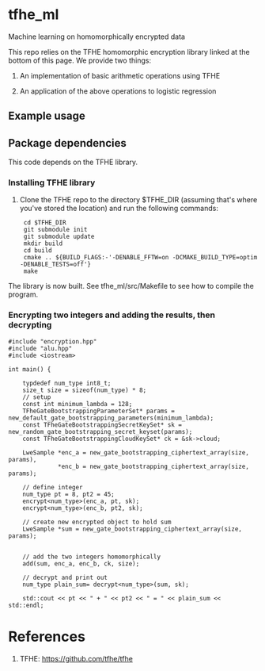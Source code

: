 # tfhe_ml
Machine learning on homomorphically encrypted data

This repo relies on the TFHE homomorphic encryption library linked at the bottom of this page. We provide two things:

1. An implementation of basic arithmetic operations using TFHE

2. An application of the above operations to logistic regression

## Example usage

## Package dependencies

This code depends on the TFHE library.

### Installing TFHE library

1. Clone the TFHE repo to the directory $TFHE_DIR (assuming that's where you've stored the location) and run the following commands:


        cd $TFHE_DIR
        git submodule init
        git submodule update
        mkdir build
        cd build
        cmake .. ${BUILD_FLAGS:-'-DENABLE_FFTW=on -DCMAKE_BUILD_TYPE=optim -DENABLE_TESTS=off'}
        make


The library is now built. See tfhe_ml/src/Makefile to see how to compile the program.


### Encrypting two integers and adding the results, then decrypting

    #include "encryption.hpp"
    #include "alu.hpp"
    #include <iostream>
    
    int main() {
    
        typdedef num_type int8_t;
        size_t size = sizeof(num_type) * 8;
        // setup
        const int minimum_lambda = 128;
        TFheGateBootstrappingParameterSet* params = new_default_gate_bootstrapping_parameters(minimum_lambda);
        const TFheGateBootstrappingSecretKeySet* sk = new_random_gate_bootstrapping_secret_keyset(params);
        const TFheGateBootstrappingCloudKeySet* ck = &sk->cloud;
        
        LweSample *enc_a = new_gate_bootstrapping_ciphertext_array(size, params),
                  *enc_b = new_gate_bootstrapping_ciphertext_array(size, params);
        
        // define integer
        num_type pt = 8, pt2 = 45;
        encrypt<num_type>(enc_a, pt, sk);
        encrypt<num_type>(enc_b, pt2, sk);
        
        // create new encrypted object to hold sum
        LweSample *sum = new_gate_bootstrapping_ciphertext_array(size, params);
        
        
        // add the two integers homomorphically
        add(sum, enc_a, enc_b, ck, size);
        
        // decrypt and print out
        num_type plain_sum= decrypt<num_type>(sum, sk);
        
        std::cout << pt << " + " << pt2 << " = " << plain_sum << std::endl;


# References
1. TFHE: https://github.com/tfhe/tfhe

